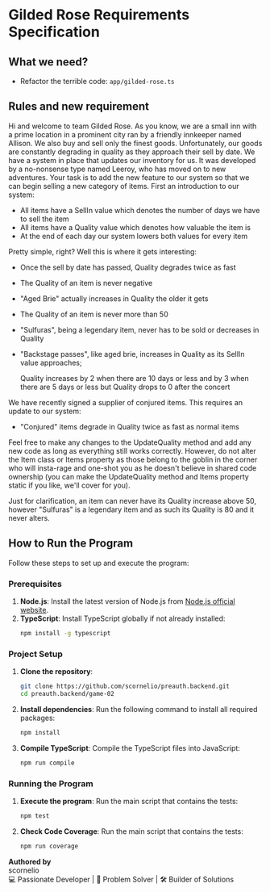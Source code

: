 # Gilded Rose Requirements Specification

## What we need?

- Refactor the terrible code: `app/gilded-rose.ts`

## Rules and new requirement

Hi and welcome to team Gilded Rose. As you know, we are a small inn with a prime location in a
prominent city ran by a friendly innkeeper named Allison. We also buy and sell only the finest goods.
Unfortunately, our goods are constantly degrading in quality as they approach their sell by date. We
have a system in place that updates our inventory for us. It was developed by a no-nonsense type named
Leeroy, who has moved on to new adventures. Your task is to add the new feature to our system so that
we can begin selling a new category of items. First an introduction to our system:

- All items have a SellIn value which denotes the number of days we have to sell the item
- All items have a Quality value which denotes how valuable the item is
- At the end of each day our system lowers both values for every item

Pretty simple, right? Well this is where it gets interesting:
- Once the sell by date has passed, Quality degrades twice as fast
- The Quality of an item is never negative
- "Aged Brie" actually increases in Quality the older it gets
- The Quality of an item is never more than 50
- "Sulfuras", being a legendary item, never has to be sold or decreases in Quality
- "Backstage passes", like aged brie, increases in Quality as its SellIn value approaches;
	
    Quality increases by 2 when there are 10 days or less and by 3 when there are 5 days or less but
	Quality drops to 0 after the concert

We have recently signed a supplier of conjured items. This requires an update to our system:

- "Conjured" items degrade in Quality twice as fast as normal items

Feel free to make any changes to the UpdateQuality method and add any new code as long as everything
still works correctly. However, do not alter the Item class or Items property as those belong to the
goblin in the corner who will insta-rage and one-shot you as he doesn't believe in shared code
ownership (you can make the UpdateQuality method and Items property static if you like, we'll cover
for you).

Just for clarification, an item can never have its Quality increase above 50, however "Sulfuras" is a
legendary item and as such its Quality is 80 and it never alters.

## How to Run the Program

Follow these steps to set up and execute the program:

### Prerequisites
1. **Node.js**: Install the latest version of Node.js from [Node.js official website](https://nodejs.org/).
2. **TypeScript**: Install TypeScript globally if not already installed:
   ```bash
   npm install -g typescript
### Project Setup

1. **Clone the repository**:
    ```bash
    git clone https://github.com/scornelio/preauth.backend.git
    cd preauth.backend/game-02
2. **Install dependencies**: Run the following command to install all required packages:
    ```bash
    npm install
3. **Compile TypeScript**: Compile the TypeScript files into JavaScript:
    ```bash
    npm run compile
### Running the Program
1. **Execute the program**: Run the main script that contains the tests:
    ```bash
    npm test
1. **Check Code Coverage**: Run the main script that contains the tests:
    ```bash
    npm run coverage
**Authored by**  
scornelio  
💻 Passionate Developer | 🚀 Problem Solver | 🛠️ Builder of Solutions

